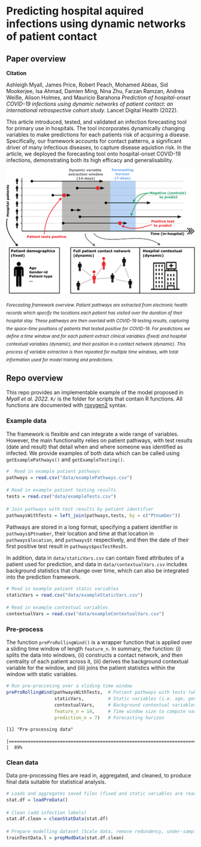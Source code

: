 # Predicting hospital aquired infections using dynamic networks of patient contact

## Paper overview

**Citation**

Ashleigh Myall, James Price, Robert Peach, Mohamed Abbas, Sid Mookerjee, Isa Ahmad, Damien Ming, Nina Zhu, Farzan Ramzan, Andrea Weiße, Alison Holmes, and Mauricio Barahona *Prediction of hospital-onset COVID-19 infections using dynamic networks of patient contact: an international retrospective cohort study*. Lancet Digital Health (2022).

This article introduced, tested, and validated an infection forecasting tool for primary use in hospitals. The tool incorporates dynamically changing variables to make predictions for each patients risk of acquiring a disease. Specifically, our framework accounts for contact patterns, a significant driver of many infectious diseases, to capture disease aquistion risk. In the article, we deployed the forecasting tool onto hospital-onset COVID-19 infections, demonstrating both its high efficacy and generalisability.

<p align="center">
  <img src="images/method_overview.png" width="700">
</p>

<sub>*Forecasting framework overview. Patient pathways are extracted from electronic health records which specify the locations each patient has visited over the duration of their hospital stay. These pathways are then overlaid with COVID-19 testing results, capturing the space-time positions of patients that tested positive for COVID-19. For predictions we define a time window and for each patient extract clinical variables (fixed) and hospital contextual variables (dynamic), and their position in a contact network (dynamic). This process of variable extraction is then repeated for multiple time windows, with total information used for model training and predictions.*</sub>


## Repo overview

This repo provides an implementable example of the model proposed in *Myall et al. 2022.*  `R/` is the folder for scripts that contain R functions. All functions are documented with [roxygen2](https://roxygen2.r-lib.org/) syntax.

### Example data

The framework is flexible and can integrate a wide range of variables. However, the main functionality relies on patient pathways, with test results (date and result) that detail when and where someone was identified as infected. We provide examples of both data which can be called using `getExamplePathways()` and `getExampleTesting()`.

```R
#  Read in example patient pathways
pathways = read.csv("data/examplePathways.csv")

# Read in example patient testing results
tests = read.csv("data/exampleTests.csv")

# Join pathways with test results by patient identifier
pathwaysWithTests = left_join(pathways,tests, by = c("Ptnumber"))
```

Pathways are stored in a long format, specifying a patient identifier in `pathways$Ptnumber`, their location and time at that location in `pathways$location`, and `pathways$t` respectively, and then the date of their first positive test result in `pathways$posTestResDt`. 

In addition, data in `data/staticVars.csv` can contain fixed attributes of a patient used for prediction, and data in `data/contextualVars.csv` includes background statistics that change over time, which can also be integrated into the prediction framework.

```R
# Read in example patient static variables
staticVars = read.csv("data/exampleStaticVars.csv")

# Read in example contextual variables
contextualVars = read.csv("data/exampleContextualVars.csv")
```

### Pre-process

The function `preProRollingWind()` is a wrapper function that is applied over a sliding time window of length `feature_n`. In summary, the function: (i) splits the data into windows, (ii) constructs a contact network, and then centrality of each patient across it, (iii) derives the background contextual variable for the window, and (iii) joins the patient statistics within the window with static variables.


```R
# Run pre-proccesing over a sliding time window
preProRollingWind(pathwaysWithTests,  # Patient pathways with tests (when a patient become positive)
                  staticVars,         # Static variables (i.e. age, gender, ...)
                  contextualVars,     # Background contextual variables (hospital infection numbers)
                  feature_n = 14,     # Time window size to compute variables over
                  prediction_n = 7)   # Forecasting horizon
```

```
[1] "Pre-processing data"
  |=============================================================================================           |  89%
```

### Clean data
Data pre-processing files are read in, aggregated, and cleaned, to produce final data suitable for statistical analysis.

```R
# Loads and aggregates saved files (fixed and static variables are read in and joined by patient-timecode IDs)
stat.df = loadPreData()

# Clean (add infection labels)
stat.df.clean = cleanStatData(stat.df)

# Prepare modelling dataset (Scale data, remove redundency, under-sample, split into train/test)
trainTestData.l = prepModData(stat.df.clean)
```

